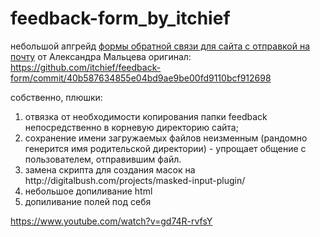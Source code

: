 # feedback-form_by_itchief

небольшой апгрейд <a href='https://itchief.ru/lessons/php/feedback-form-for-website'>формы обратной связи для сайта с отправкой на почту</a> от Александра Мальцева
оригинал: https://github.com/itchief/feedback-form/commit/40b587634855e04bd9ae9be00fd9110bcf912698

собственно, плюшки:
  <ol>
    <li>отвязка от необходимости копирования папки feedback непосредственно в корневую директорию сайта;
    </li><li>сохранение имени загружаемых файлов неизменным (рандомно генерится имя родительской директории) - упрощает общение с пользователем, отправившим файл.
    </li><li>замена скрипта для создания масок на http://digitalbush.com/projects/masked-input-plugin/
    </li><li>небольшое допиливание html
    </li><li>допиливание полей под себя
    </li>
  </ol>
  
https://www.youtube.com/watch?v=gd74R-rvfsY
